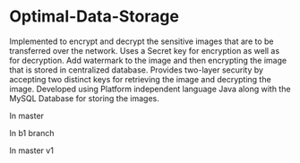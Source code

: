 # Optimal-Data-Storage
Implemented to encrypt and decrypt the sensitive images that are to be transferred over the network.
Uses a Secret key for encryption as well as for decryption.
Add watermark to the image and then encrypting the image that is stored in centralized database.
Provides two-layer security by accepting two distinct keys for retrieving the image and decrypting the image.
Developed using Platform independent language Java along with the MySQL Database for storing the images.


In master


In b1 branch

In master v1


